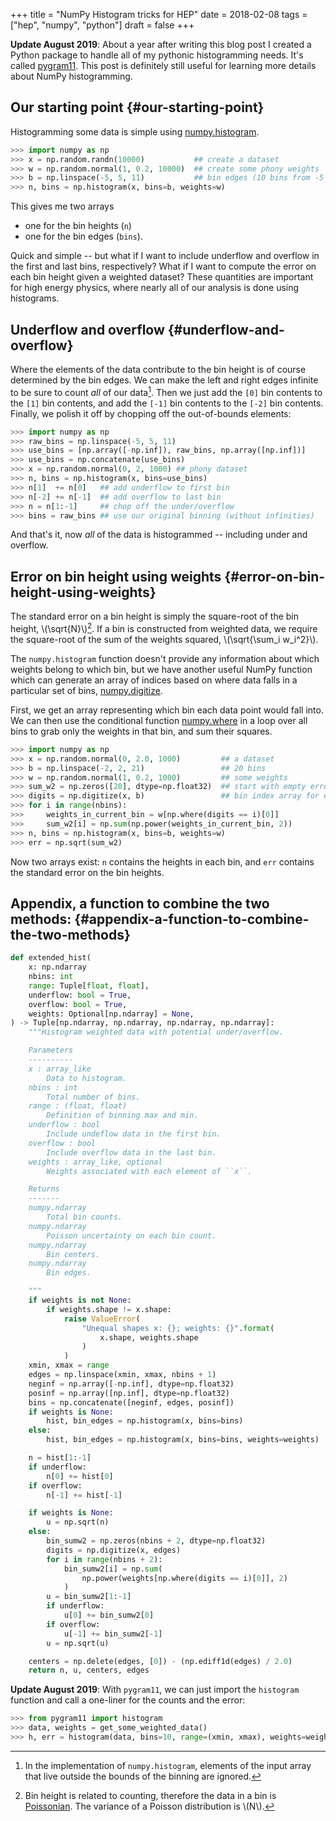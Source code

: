 +++
title = "NumPy Histogram tricks for HEP"
date = 2018-02-08
tags = ["hep", "numpy", "python"]
draft = false
+++

**Update August 2019**: About a year after writing this blog post I
created a Python package to handle all of my pythonic histogramming
needs. It's called [pygram11](https://github.com/douglasdavis/pygram11). This post is definitely still useful
for learning more details about NumPy histogramming.


## Our starting point {#our-starting-point}

Histogramming some data is simple using [numpy.histogram](https://docs.scipy.org/doc/numpy/reference/generated/numpy.histogram.html).

```python
>>> import numpy as np
>>> x = np.random.randn(10000)           ## create a dataset
>>> w = np.random.normal(1, 0.2, 10000)  ## create some phony weights
>>> b = np.linspace(-5, 5, 11)           ## bin edges (10 bins from -5 to 5)
>>> n, bins = np.histogram(x, bins=b, weights=w)
```

This gives me two arrays

-   one for the bin heights (`n`)
-   one for the bin edges (`bins`).

Quick and simple -- but what if I want to include underflow and
overflow in the first and last bins, respectively? What if I want
to compute the error on each bin height given a weighted dataset?
These quantities are important for high energy physics, where
nearly all of our analysis is done using histograms.


## Underflow and overflow {#underflow-and-overflow}

Where the elements of the data contribute to the bin height is of
course determined by the bin edges. We can make the left and right
edges infinite to be sure to count _all_ of our data[^fn:1]. Then
we just add the `[0]` bin contents to the `[1]` bin contents, and
add the `[-1]` bin contents to the `[-2]` bin contents. Finally,
we polish it off by chopping off the out-of-bounds elements:

```python
>>> import numpy as np
>>> raw_bins = np.linspace(-5, 5, 11)
>>> use_bins = [np.array([-np.inf]), raw_bins, np.array([np.inf])]
>>> use_bins = np.concatenate(use_bins)
>>> x = np.random.normal(0, 2, 1000) ## phony dataset
>>> n, bins = np.histogram(x, bins=use_bins)
>>> n[1]  += n[0]   ## add underflow to first bin
>>> n[-2] += n[-1]  ## add overflow to last bin
>>> n = n[1:-1]     ## chop off the under/overflow
>>> bins = raw_bins ## use our original binning (without infinities)
```

And that's it, now _all_ of the data is histogrammed -- including
under and overflow.


## Error on bin height using weights {#error-on-bin-height-using-weights}

The standard error on a bin height is simply the square-root of
the bin height, \\(\sqrt{N}\\)[^fn:2]. If a bin is constructed from
weighted data, we require the square-root of the sum of the
weights squared, \\(\sqrt{\sum\_i w\_i^2}\\).

The `numpy.histogram` function doesn't provide any information
about which weights belong to which bin, but we have another
useful NumPy function which can generate an array of indices based
on where data falls in a particular set of bins, [numpy.digitize](https://docs.scipy.org/doc/numpy/reference/generated/numpy.digitize.html).

First, we get an array representing which bin each data point
would fall into. We can then use the conditional function
[numpy.where](https://docs.scipy.org/doc/numpy/reference/generated/numpy.where.html) in a loop over all bins to grab only the weights in
that bin, and sum their squares.

```python
>>> import numpy as np
>>> x = np.random.normal(0, 2.0, 1000)         ## a dataset
>>> b = np.linspace(-2, 2, 21)                 ## 20 bins
>>> w = np.random.normal(1, 0.2, 1000)         ## some weights
>>> sum_w2 = np.zeros([20], dtype=np.float32)  ## start with empty errors
>>> digits = np.digitize(x, b)                 ## bin index array for each data element
>>> for i in range(nbins):
>>>     weights_in_current_bin = w[np.where(digits == i)[0]]
>>>     sum_w2[i] = np.sum(np.power(weights_in_current_bin, 2))
>>> n, bins = np.histogram(x, bins=b, weights=w)
>>> err = np.sqrt(sum_w2)
```

Now two arrays exist: `n` contains the heights in each bin, and
`err` contains the standard error on the bin heights.


## Appendix, a function to combine the two methods: {#appendix-a-function-to-combine-the-two-methods}

```python
def extended_hist(
    x: np.ndarray
    nbins: int
    range: Tuple[float, float],
    underflow: bool = True,
    overflow: bool = True,
    weights: Optional[np.ndarray] = None,
) -> Tuple[np.ndarray, np.ndarray, np.ndarray, np.ndarray]:
    """Histogram weighted data with potential under/overflow.

    Parameters
    ----------
    x : array_like
        Data to histogram.
    nbins : int
        Total number of bins.
    range : (float, float)
        Definition of binning max and min.
    underflow : bool
        Include undeflow data in the first bin.
    overflow : bool
        Include overflow data in the last bin.
    weights : array_like, optional
        Weights associated with each element of ``x``.

    Returns
    -------
    numpy.ndarray
        Total bin counts.
    numpy.ndarray
        Poisson uncertainty on each bin count.
    numpy.ndarray
        Bin centers.
    numpy.ndarray
        Bin edges.

    """
    if weights is not None:
        if weights.shape != x.shape:
            raise ValueError(
                "Unequal shapes x: {}; weights: {}".format(
                    x.shape, weights.shape
                )
            )
    xmin, xmax = range
    edges = np.linspace(xmin, xmax, nbins + 1)
    neginf = np.array([-np.inf], dtype=np.float32)
    posinf = np.array([np.inf], dtype=np.float32)
    bins = np.concatenate([neginf, edges, posinf])
    if weights is None:
        hist, bin_edges = np.histogram(x, bins=bins)
    else:
        hist, bin_edges = np.histogram(x, bins=bins, weights=weights)

    n = hist[1:-1]
    if underflow:
        n[0] += hist[0]
    if overflow:
        n[-1] += hist[-1]

    if weights is None:
        u = np.sqrt(n)
    else:
        bin_sumw2 = np.zeros(nbins + 2, dtype=np.float32)
        digits = np.digitize(x, edges)
        for i in range(nbins + 2):
            bin_sumw2[i] = np.sum(
                np.power(weights[np.where(digits == i)[0]], 2)
            )
        u = bin_sumw2[1:-1]
        if underflow:
            u[0] += bin_sumw2[0]
        if overflow:
            u[-1] += bin_sumw2[-1]
        u = np.sqrt(u)

    centers = np.delete(edges, [0]) - (np.ediff1d(edges) / 2.0)
    return n, u, centers, edges
```

**Update August 2019**: With `pygram11`, we can just import the
`histogram` function and call a one-liner for the counts and the
error:

```python
>>> from pygram11 import histogram
>>> data, weights = get_some_weighted_data()
>>> h, err = histogram(data, bins=10, range=(xmin, xmax), weights=weights, flow=True)
```

[^fn:1]: In the implementation of `numpy.histogram`, elements of the input array that live outside the bounds of the binning are ignored.
[^fn:2]: Bin height is related to counting, therefore the data in a bin is [Poissonian](https://en.wikipedia.org/wiki/Poisson%5Fdistribution). The variance of a Poisson distribution is \\(N\\).

